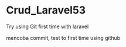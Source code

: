 # Crud_Laravel53
Try using Git first time with laravel

mencoba commit, test to first time using github
